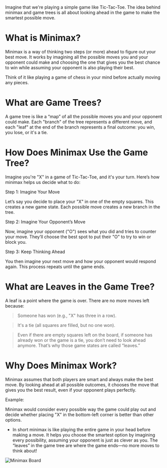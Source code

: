 Imagine that we're playing a simple game like Tic-Tac-Toe. The idea behind minimax and game trees is all about looking ahead in the game to make the smartest possible move.

# What is Minimax?
Minimax is a way of thinking two steps (or more) ahead to figure out your best move. It works by imagining all the possible moves you and your opponent could make and choosing the one that gives you the best chance to win while assuming your opponent is also playing their best.

Think of it like playing a game of chess in your mind before actually moving any pieces.

# What are Game Trees?
A game tree is like a “map” of all the possible moves you and your opponent could make. Each "branch" of the tree represents a different move, and each "leaf" at the end of the branch represents a final outcome: you win, you lose, or it's a tie.


# How Does Minimax Use the Game Tree?
Imagine you're "X" in a game of Tic-Tac-Toe, and it's your turn. Here’s how minimax helps us decide what to do:

Step 1: Imagine Your Move

Let’s say you decide to place your "X" in one of the empty squares. This creates a new game state. Each possible move creates a new branch in the tree.

Step 2: Imagine Your Opponent’s Move

Now, imagine your opponent ("O") sees what you did and tries to counter your move. They’ll choose the best spot to put their "O" to try to win or block you.

Step 3: Keep Thinking Ahead

You then imagine your next move and how your opponent would respond again. This process repeats until the game ends.

# What are Leaves in the Game Tree?
A leaf is a point where the game is over. There are no more moves left because:

> Someone has won (e.g., "X" has three in a row).

> It's a tie (all squares are filled, but no one won).

> Even if there are empty squares left on the board, if someone has already won or the game is a tie, you don’t need to look ahead anymore. That’s why those game states are called “leaves.”


# Why Does Minimax Work?
Minimax assumes that both players are smart and always make the best move. By looking ahead at all possible outcomes, it chooses the move that gives you the best result, even if your opponent plays perfectly.

Example:

Minimax would consider every possible way the game could play out and decide whether placing "X" in the bottom-left corner is better than other options.

* In short minimax is like playing the entire game in your head before making a move. It helps you choose the smartest option by imagining every possibility, assuming your opponent is just as clever as you. The “leaves” in the game tree are where the game ends—no more moves to think about!

![Minimax Board](https://github.com/user-attachments/assets/9581de33-4e33-437e-bc0e-c111deb1c51d)

